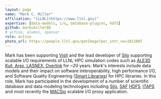 ```yaml
---
layout: page
name: "Mark C. Miller"
affiliation: "[LLNL](https://www.llnl.gov)"
expertise: [data-models, i/o, database-plugins, hdf5]
github: markcmiller86
# active, alumni, sponsor
role: active
photo_url: https://people.llnl.gov/getImage?per_intr_no=1011807
---
```

Mark has been supporting [VisIt](http://visit.llnl.gov) and the lead developer of
[Silo](https://silo.llnl.gov) supporting 
scalable I/O requirements of LLNL HPC simulation codes such as
[ALE3D](https://wci.llnl.gov/simulation/computer-codes/ale3d)
[Kull, Ares, LASNEX, Overlink](https://wci.llnl.gov/simulation/computer-codes)
for ~20 years.
Mark's interests include data models and their impact on software
interoperability, high performance I/O, and Software Quality Engineering
([Smart Libraries](https://wci.llnl.gov/codes/smartlibs/UCRL-JRNL-208636.pdf))
for HPC libraries.  In this role, Mark has participated in the development of
a number of scientific
database and data modeling technologies including
[Silo](http://silo.llnl.gov),
[SAF](https://github.com/markcmiller86/SAF)
[HDF5](https://support.hdfgroup.org/HDF5/),
[ITAPS](https://github.com/markcmiller86/ITAPS/blob/master/docs/Presentations/ITAPS_SC08_Tutorial_Submitted.pdf)
and most recently the
[MACSio](https://codesign.llnl.gov/macsio.php)
scalable I/O proxy application.
